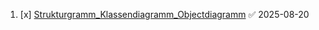 1. [x] [Strukturgramm_Klassendiagramm_Objectdiagramm](Strukturgramm_Klassendiagramm_Objectdiagramm.md) ✅ 2025-08-20